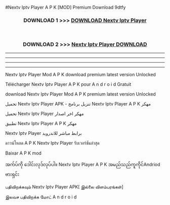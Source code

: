 #Nextv Iptv Player  A P K [MOD] Premium Download 9dtfy



<div align="center">

<h3>DOWNLOAD 1 >>> <a href="https://teeasianyam.web.app?sq=Nextv Iptv Player ">DOWNLOAD Nextv Iptv Player  </a></h3><br>

<h3>DOWNLOAD 2 >>> <a href="https://teeasianyam.web.app?sq=Nextv Iptv Player  ">Nextv Iptv Player   DOWNLOAD </a></h3>

</div>


----------------------------------------------------------

----------------------------------------------------------

----------------------------------------------------------

----------------------------------------------------------


Nextv Iptv Player   Mod A P K download premium latest version Unlocked

Télécharger Nextv Iptv Player   A P K pour A n d r o i d Gratuit

download Nextv Iptv Player   Mod A P K premium latest version Unlocked

تحميل Nextv Iptv Player   APK - تنزيل برنامج Nextv Iptv Player   A P K مهكر

تحميل Nextv Iptv Player   مهكر اخر اصدار

تطبيق Nextv Iptv Player   A P K مهكر

Nextv Iptv Player   برابط مباشر للاندرويد

ดาวน์โหลด A P K Nextv Iptv Player   รับเวอร์ชันล่าสุด

Baixar A P K mod

အက်ပ်ကို ဒေါင်းလုဒ်လုပ်ပါ။ Nextv Iptv Player   A P K အမည်သည်ကူကိုင်Andriod ဗားရှင်း

பதிவிறக்கவும் Nextv Iptv Player   APK[ இல்லை விளம்பரங்கள்] 
 
இலவச பதிவிறக்க மோட் A n d r o i d



